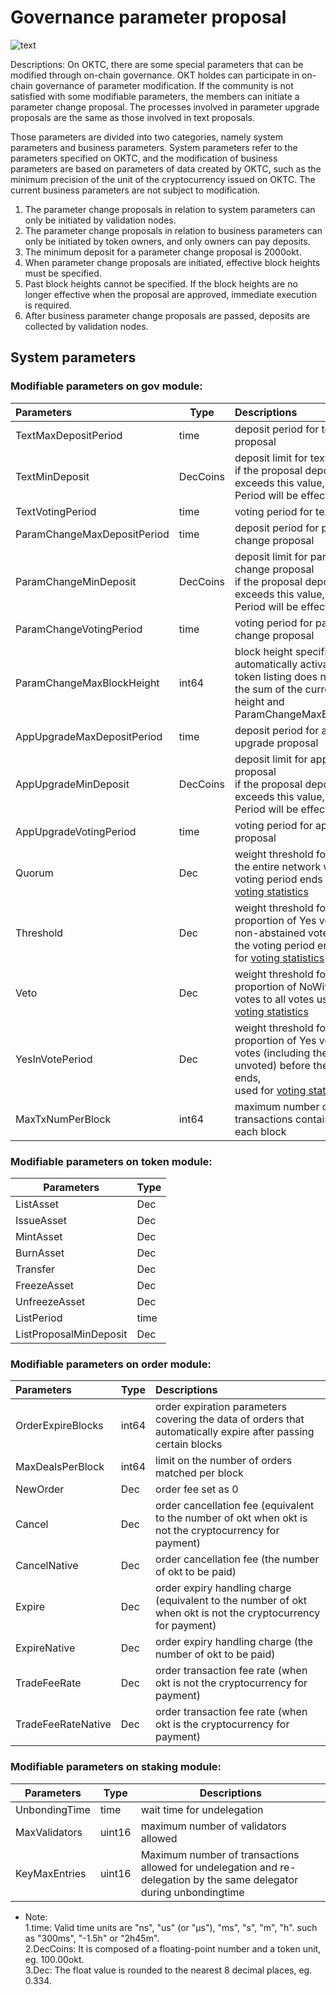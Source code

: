 # Governance parameter proposal

![text](../../img/gov-parameter.png)

Descriptions:
On OKTC, there are some special parameters that can be modified through on-chain governance. OKT holdes can participate in on-chain governance of parameter modification. If the community is not satisfied with some modifiable parameters, the members can initiate a parameter change proposal. The processes involved in parameter upgrade proposals are the same as those involved in text proposals.

Those parameters are divided into two categories, namely system parameters and business parameters.
System parameters refer to the parameters specified on OKTC, and the modification of business parameters are based on parameters of data created by OKTC, such as the minimum precision of the unit of the cryptocurrency issued on OKTC. The current business parameters are not subject to modification.

1. The parameter change proposals in relation to system parameters can only be initiated by validation nodes.
2. The parameter change proposals in relation to business parameters can only be initiated by token owners, and only owners can pay deposits.
3. The minimum deposit for a parameter change proposal is 2000okt.
4. When parameter change proposals are initiated, effective block heights must be specified.
5. Past block heights cannot be specified. If the block heights are no longer effective when the proposal are approved, immediate execution is required.
6. After business parameter change proposals are passed, deposits are collected by validation nodes.

## System parameters
### Modifiable parameters on gov module:

| Parameters              | Type | Descriptions                                                                                               |
| :----                   | ----     | :----                                                                                                      |
| TextMaxDepositPeriod        | time     | deposit period for text proposal                                                                           |
| TextMinDeposit              | DecCoins | deposit limit for text proposal<br>if the proposal deposit exceeds this value, the Voting Period will be effective                               |
| TextVotingPeriod            | time     | voting period for text proposal                                                                          |
| ParamChangeMaxDepositPeriod        | time     | deposit period for parameter change proposal                                                                          |
| ParamChangeMinDeposit              | DecCoins | deposit limit for parameter change proposal<br>if the proposal deposit exceeds this value, the Voting Period will be effective                               |
| ParamChangeVotingPeriod            | time     | voting period for parameter change proposal                                                                          |
| ParamChangeMaxBlockHeight    | int64    | block height specified for automatically activating the token listing does not exceed the sum of the current block height and ParamChangeMaxBlockHeight                                     |
| AppUpgradeMaxDepositPeriod        | time     | deposit period for app upgrade proposal                                                                          |
| AppUpgradeMinDeposit              | DecCoins | deposit limit for app upgrade proposal<br>if the proposal deposit exceeds this value, the Voting Period will be effective                               |
| AppUpgradeVotingPeriod            | time     | voting period for app upgrade proposal                                                                          |
| Quorum                  | Dec      | weight threshold for voting on the entire network when the voting period ends used for [voting statistics](/dev/core-concepts/on-chain-governance/overview#proposal-voting-statistics)                                                                                     |
| Threshold               | Dec      | weight threshold for the proportion of Yes votes to all non-abstained votes when the voting period ends used for [voting statistics](/dev/core-concepts/on-chain-governance/overview#proposal-voting-statistics)                                                                        |
| Veto                    | Dec      | weight threshold for the proportion of NoWithVeto votes to all votes used for [voting statistics](/dev/core-concepts/on-chain-governance/overview#proposal-voting-statistics)                                                                       |
| YesInVotePeriod         | Dec      | weight threshold for the proportion of Yes votes to all votes (including the voted and unvoted) before the voting ends, <br> used for [voting statistics](/dev/core-concepts/on-chain-governance/overview#proposal-voting-statistics)                                                                       |
| MaxTxNumPerBlock        | int64    | maximum number of transactions contained in each block                                                                                 |


### Modifiable parameters on token module: 

| Parameters             | Type |
| ----                   | ----     |
| ListAsset              | Dec      |
| IssueAsset             | Dec      |
| MintAsset              | Dec      |
| BurnAsset              | Dec      |
| Transfer               | Dec      |
| FreezeAsset            | Dec      |
| UnfreezeAsset          | Dec      |
| ListPeriod             | time     |
| ListProposalMinDeposit | Dec      |

### Modifiable parameters on order module:   

| Parameters              | Type | Descriptions                                                                                               |
| :----                   | ----     | :----
| OrderExpireBlocks  | int64    | order expiration parameters covering the data of orders that automatically expire after passing certain blocks |
| MaxDealsPerBlock   | int64    | limit on the number of orders matched per block |
| NewOrder           | Dec      | order fee set as 0  |
| Cancel             | Dec      | order cancellation fee (equivalent to the number of okt when okt is not the cryptocurrency for payment) |
| CancelNative       | Dec      | order cancellation fee (the number of okt to be paid) |
| Expire             | Dec      | order expiry handling charge (equivalent to the number of okt when okt is not the cryptocurrency for payment) |
| ExpireNative       | Dec      | order expiry handling charge (the number of okt to be paid) |
| TradeFeeRate       | Dec      | order transaction fee rate (when okt is not the cryptocurrency for payment) |
| TradeFeeRateNative | Dec      | order transaction fee rate (when okt is the cryptocurrency for payment) |

### Modifiable parameters on staking module:  

| Parameters             | Type | Descriptions
| ----                   | ----     | ----
| UnbondingTime          | time     | wait time for undelegation
| MaxValidators          | uint16   | maximum number of validators allowed
| KeyMaxEntries          | uint16   | Maximum number of transactions allowed for undelegation and re-delegation by the same delegator during unbondingtime

* Note:  
1.time: Valid time units are "ns", "us" (or "µs"), "ms", "s", "m", "h". such as "300ms", "-1.5h" or "2h45m".   
2.DecCoins: It is composed of a floating-point number and a token unit, eg. 100.00okt.   
3.Dec: The float value is rounded to the nearest 8 decimal places, eg. 0.334.   


